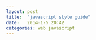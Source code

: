 ```yaml
---
layout: post
title:  "javascript style guide"
date:   2014-1-5 20:42
categories: web javascript
---
```


